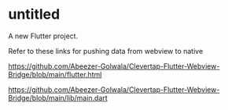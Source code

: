 # untitled

A new Flutter project.

Refer to these links for pushing data from webview to native

https://github.com/Abeezer-Golwala/Clevertap-Flutter-Webview-Bridge/blob/main/flutter.html

https://github.com/Abeezer-Golwala/Clevertap-Flutter-Webview-Bridge/blob/main/lib/main.dart

